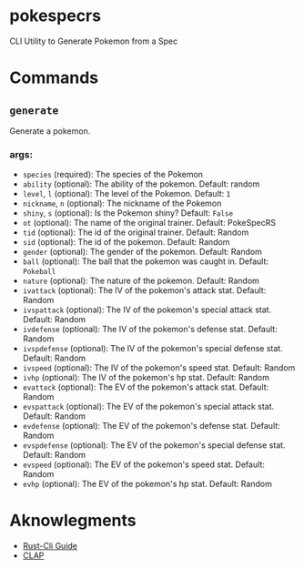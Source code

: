 # pokespecrs
CLI Utility to Generate Pokemon from a Spec

# Commands

## `generate`

Generate a pokemon.

### args:

- `species` (required): The species of the Pokemon
- `ability` (optional): The ability of the pokemon. Default: random
- `level`, `l` (optional): The level of the Pokemon. Default: `1`
- `nickname`, `n` (optional): The nickname of the Pokemon
- `shiny`, `s` (optional): Is the Pokemon shiny? Default: `False`
- `ot` (optional): The name  of the original trainer. Default: PokeSpecRS
- `tid` (optional): The id of the original trainer. Default: Random
- `sid` (optional): The id of the pokemon. Default: Random
- `gender` (optional): The gender of the pokemon. Default: Random
- `ball` (optional): The ball that the pokemon was caught in. Default: `Pokeball`
- `nature` (optional): The nature of the pokemon. Default: Random
- `ivattack` (optional): The IV of the pokemon's attack stat. Default: Random
- `ivspattack` (optional): The IV of the pokemon's special attack stat. Default: Random
- `ivdefense` (optional): The IV of the pokemon's defense stat. Default: Random
- `ivspdefense` (optional): The IV of the pokemon's special defense stat. Default: Random
- `ivspeed` (optional): The IV of the pokemon's speed stat. Default: Random
- `ivhp` (optional): The IV of the pokemon's hp stat. Default: Random
- `evattack` (optional): The EV of the pokemon's attack stat. Default: Random
- `evspattack` (optional): The EV of the pokemon's special attack stat. Default: Random
- `evdefense` (optional): The EV of the pokemon's defense stat. Default: Random
- `evspdefense` (optional): The EV of the pokemon's special defense stat. Default: Random
- `evspeed` (optional): The EV of the pokemon's speed stat. Default: Random
- `evhp` (optional): The EV of the pokemon's hp stat. Default: Random

# Aknowlegments

- [Rust-Cli Guide](https://rust-cli.github.io/book/index.html)
- [CLAP](https://docs.rs/clap/latest/clap/index.html)